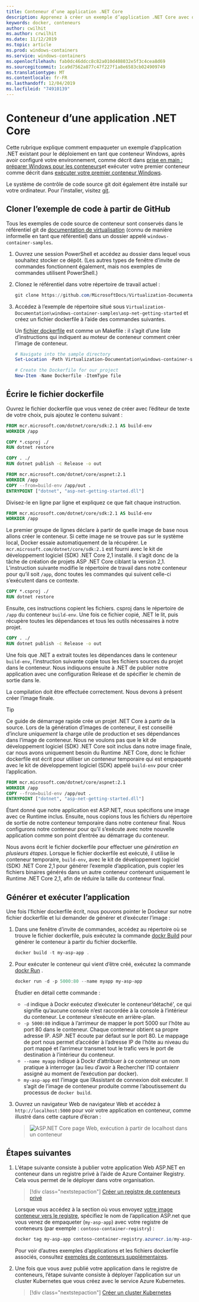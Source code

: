 ```yaml
---
title: Conteneur d’une application .NET Core
description: Apprenez à créer un exemple d’application .NET Core avec des conteneurs
keywords: docker, conteneurs
author: cwilhit
ms.author: crwilhit
ms.date: 11/12/2019
ms.topic: article
ms.prod: windows-containers
ms.service: windows-containers
ms.openlocfilehash: fab0dc46ddcc8c82a010d408032e5f3c4cea8d69
ms.sourcegitcommit: 1ca9d7562a877c47f227f1a8e6583cb024909749
ms.translationtype: MT
ms.contentlocale: fr-FR
ms.lasthandoff: 12/04/2019
ms.locfileid: "74910139"
---
```

# <a name="containerize-a-net-core-app"></a>Conteneur d’une application .NET Core

Cette rubrique explique comment empaqueter un exemple d’application .NET existant pour le déploiement en tant que conteneur Windows, après avoir configuré votre environnement, comme décrit dans [prise en main : préparer Windows pour les conteneurs](set-up-environment.md)et exécuter votre premier conteneur comme décrit dans [exécuter votre premier conteneur Windows](run-your-first-container.md).

Le système de contrôle de code source git doit également être installé sur votre ordinateur. Pour l’installer, visitez [git](https://git-scm.com/download).

## <a name="clone-the-sample-code-from-github"></a>Cloner l’exemple de code à partir de GitHub

Tous les exemples de code source de conteneur sont conservés dans le référentiel git de [documentation de virtualisation](https://github.com/MicrosoftDocs/Virtualization-Documentation) (connu de manière informelle en tant que référentiel) dans un dossier appelé `windows-container-samples`.

1. Ouvrez une session PowerShell et accédez au dossier dans lequel vous souhaitez stocker ce dépôt. (Les autres types de fenêtre d’invite de commandes fonctionnent également, mais nos exemples de commandes utilisent PowerShell.)
2. Clonez le référentiel dans votre répertoire de travail actuel :

   ```PowerShell
   git clone https://github.com/MicrosoftDocs/Virtualization-Documentation.git
   ```

3. Accédez à l’exemple de répertoire situé sous `Virtualization-Documentation\windows-container-samples\asp-net-getting-started` et créez un fichier dockerfile à l’aide des commandes suivantes.

   Un [fichier dockerfile](https://docs.docker.com/engine/reference/builder/) est comme un Makefile : il s’agit d’une liste d’instructions qui indiquent au moteur de conteneur comment créer l’image de conteneur.

   ```Powershell
   # Navigate into the sample directory
   Set-Location -Path Virtualization-Documentation\windows-container-samples\asp-net-getting-started

   # Create the Dockerfile for our project
   New-Item -Name Dockerfile -ItemType file
   ```

## <a name="write-the-dockerfile"></a>Écrire le fichier dockerfile

Ouvrez le fichier dockerfile que vous venez de créer avec l’éditeur de texte de votre choix, puis ajoutez le contenu suivant :

```Dockerfile
FROM mcr.microsoft.com/dotnet/core/sdk:2.1 AS build-env
WORKDIR /app

COPY *.csproj ./
RUN dotnet restore

COPY . ./
RUN dotnet publish -c Release -o out

FROM mcr.microsoft.com/dotnet/core/aspnet:2.1
WORKDIR /app
COPY --from=build-env /app/out .
ENTRYPOINT ["dotnet", "asp-net-getting-started.dll"]
```

Divisez-le en ligne par ligne et expliquez ce que fait chaque instruction.

```Dockerfile
FROM mcr.microsoft.com/dotnet/core/sdk:2.1 AS build-env
WORKDIR /app
```

Le premier groupe de lignes déclare à partir de quelle image de base nous allons créer le conteneur. Si cette image ne se trouve pas sur le système local, Docker essaie automatiquement de la récupérer. Le `mcr.microsoft.com/dotnet/core/sdk:2.1` est fourni avec le kit de développement logiciel (SDK) .NET Core 2,1 installé. il s’agit donc de la tâche de création de projets ASP .NET Core ciblant la version 2,1. L’instruction suivante modifie le répertoire de travail dans notre conteneur pour qu’il soit `/app`, donc toutes les commandes qui suivent celle-ci s’exécutent dans ce contexte.

```Dockerfile
COPY *.csproj ./
RUN dotnet restore
```

Ensuite, ces instructions copient les fichiers. csproj dans le répertoire de `/app` du conteneur `build-env`. Une fois ce fichier copié, .NET le lit, puis récupère toutes les dépendances et tous les outils nécessaires à notre projet.

```Dockerfile
COPY . ./
RUN dotnet publish -c Release -o out
```

Une fois que .NET a extrait toutes les dépendances dans le conteneur `build-env`, l’instruction suivante copie tous les fichiers sources du projet dans le conteneur. Nous indiquons ensuite à .NET de publier notre application avec une configuration Release et de spécifier le chemin de sortie dans le.

La compilation doit être effectuée correctement. Nous devons à présent créer l’image finale. 

> [!TIP]
> Ce guide de démarrage rapide crée un projet .NET Core à partir de la source. Lors de la génération d’images de conteneur, il est conseillé d’inclure _uniquement_ la charge utile de production et ses dépendances dans l’image de conteneur. Nous ne voulons pas que le kit de développement logiciel (SDK) .NET Core soit inclus dans notre image finale, car nous avons uniquement besoin du Runtime .NET Core, donc le fichier dockerfile est écrit pour utiliser un conteneur temporaire qui est empaqueté avec le kit de développement logiciel (SDK) appelé `build-env` pour créer l’application.

```Dockerfile
FROM mcr.microsoft.com/dotnet/core/aspnet:2.1
WORKDIR /app
COPY --from=build-env /app/out .
ENTRYPOINT ["dotnet", "asp-net-getting-started.dll"]
```

Étant donné que notre application est ASP.NET, nous spécifions une image avec ce Runtime inclus. Ensuite, nous copions tous les fichiers du répertoire de sortie de notre conteneur temporaire dans notre conteneur final. Nous configurons notre conteneur pour qu’il s’exécute avec notre nouvelle application comme son point d’entrée au démarrage du conteneur.

Nous avons écrit le fichier dockerfile pour effectuer une _génération en plusieurs étapes_. Lorsque le fichier dockerfile est exécuté, il utilise le conteneur temporaire, `build-env`, avec le kit de développement logiciel (SDK) .NET Core 2,1 pour générer l’exemple d’application, puis copier les fichiers binaires générés dans un autre conteneur contenant uniquement le Runtime .NET Core 2,1, afin de réduire la taille du conteneur final.

## <a name="build-and-run-the-app"></a>Générer et exécuter l’application

Une fois l’fichier dockerfile écrit, nous pouvons pointer le Dockeur sur notre fichier dockerfile et lui demander de générer et d’exécuter l’image :

1. Dans une fenêtre d’invite de commandes, accédez au répertoire où se trouve le fichier dockerfile, puis exécutez la commande [dockr Build](https://docs.docker.com/engine/reference/commandline/build/) pour générer le conteneur à partir du fichier dockerfile.

   ```Powershell
   docker build -t my-asp-app .
   ```

2. Pour exécuter le conteneur qui vient d’être créé, exécutez la commande [dockr Run](https://docs.docker.com/engine/reference/commandline/run/) .

   ```Powershell
   docker run -d -p 5000:80 --name myapp my-asp-app
   ```

   Étudier en détail cette commande :

   * `-d` indique à Dockr exécutez d’exécuter le conteneur’détaché', ce qui signifie qu’aucune console n’est raccordée à la console à l’intérieur du conteneur. Le conteneur s’exécute en arrière-plan. 
   * `-p 5000:80` indique à l’arrimeur de mapper le port 5000 sur l’hôte au port 80 dans le conteneur. Chaque conteneur obtient sa propre adresse IP. ASP .NET écoute par défaut sur le port 80. Le mappage de port nous permet d’accéder à l’adresse IP de l’hôte au niveau du port mappé et l’arrimeur transmet tout le trafic vers le port de destination à l’intérieur du conteneur.
   * `--name myapp` indique à Dockr d’attribuer à ce conteneur un nom pratique à interroger (au lieu d’avoir à Rechercher l’ID contaienr assigné au moment de l’exécution par docker).
   * `my-asp-app` est l’image que l’Assistant de connexion doit exécuter. Il s’agit de l’image de conteneur produite comme l’aboutissement du processus de `docker build`.

3. Ouvrez un navigateur Web de navigateur Web et accédez à `http://localhost:5000` pour voir votre application en conteneur, comme illustré dans cette capture d’écran :

   >![ASP.NET Core page Web, exécution à partir de localhost dans un conteneur](media/SampleAppScreenshot.png)

## <a name="next-steps"></a>Étapes suivantes

1. L’étape suivante consiste à publier votre application Web ASP.NET en conteneur dans un registre privé à l’aide de Azure Container Registry. Cela vous permet de le déployer dans votre organisation.

   > [!div class="nextstepaction"]
   > [Créer un registre de conteneurs privé](https://docs.microsoft.com/azure/container-registry/container-registry-get-started-powershell)

   Lorsque vous accédez à la section où vous envoyez [votre image conteneur vers le registre](https://docs.microsoft.com/azure/container-registry/container-registry-get-started-powershell#push-image-to-registry), spécifiez le nom de l’application ASP.net que vous venez de empaqueter (`my-asp-app`) avec votre registre de conteneurs (par exemple : `contoso-container-registry`) :

   ```PowerShell
   docker tag my-asp-app contoso-container-registry.azurecr.io/my-asp-app:v1
   ```

   Pour voir d’autres exemples d’applications et les fichiers dockerfile associés, consultez [exemples de conteneurs supplémentaires](../samples.md).

2. Une fois que vous avez publié votre application dans le registre de conteneurs, l’étape suivante consiste à déployer l’application sur un cluster Kubernetes que vous créez avec le service Azure Kubernetes.

   > [!div class="nextstepaction"]
   > [Créer un cluster Kubernetes](https://docs.microsoft.com/azure/aks/windows-container-cli)
